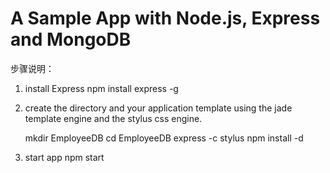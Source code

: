 # A Sample App with Node.js, Express and MongoDB 

步骤说明：
 1. install Express
 	npm install express -g 
 2. create the directory and your application template using the jade template engine and the stylus css engine.

	mkdir EmployeeDB
	cd EmployeeDB
	express -c stylus
	npm install -d

 3. start app
	npm start 